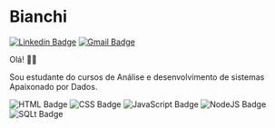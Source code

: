 # **Bianchi**

[![Linkedin Badge](https://img.shields.io/badge/-Felipe%20Bianchi-blue?style=flat-square&logo=Linkedin&logoColor=white&link=https://www.linkedin.com/in/felipe-bianchi-957127180/)](https://www.linkedin.com/in/felipe-bianchi-957127180/)   [![Gmail Badge](https://img.shields.io/badge/-felipe.silva20@estudante.ifto.edu.br-c14438?style=flat-square&logo=Gmail&logoColor=white&link=mailto:felipe.silva20@estudante.ifto.edu.br)](mailto:felipe.silva20@estudante.ifto.edu.br)

Olá! 👋🏾

Sou estudante do cursos de Análise e desenvolvimento de sistemas Apaixonado por Dados.

![HTML Badge](https://img.shields.io/badge/-HTML-orange)  ![CSS Badge](https://img.shields.io/badge/-CSS-blue)  ![JavaScript Badge](https://img.shields.io/badge/-JavaScript-yellow)      ![NodeJS Badge](https://img.shields.io/badge/-Node.js-green)  ![SQLt Badge](https://img.shields.io/badge/-SQL-blue)



